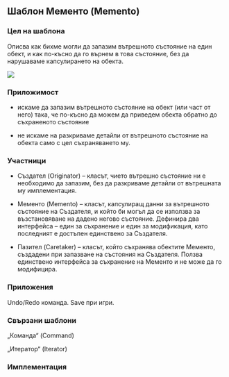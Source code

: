 ## Шаблон Мементо (Memento) ##

### Цел на шаблона ###

Описва как бихме могли да запазим вътрешното състояние на един обект, и как по-късно да го върнем в това състояние, без да нарушаваме капсулирането на обекта.

![](https://github.com/vesheff/Telerik/blob/master/08.High%20Quality%20Code/17.BehavioralPatterns/media/memento.png)

### Приложимост ###

- 	искаме да запазим вътрешното състояние на обект (или част от него) така, че по-късно да можем да приведем обекта обратно до съхраненото състояние 

- 	не искаме на разкриваме детайли от вътрешното състояние на обекта само с цел съхраняването му.

### Участници ###

- Създател (Originator) – класът, чието вътрешно състояние ни е необходимо да запазим, без да разкриваме детайли от вътрешната му имплементация.

- Мементо (Memento) – класът, капсулиращ данни за вътрешното състояние на Създателя, и който би могъл да се използва за възстановяване на дадено негово състояние. Дефинира два интерфейса – един за съхранение и един за модификация, като последният е достъпен единствено за Създателя.

- Пазител (Caretaker) – класът, който съхранява обектите Мементо, създадени при запазване на състояния на Създателя. Ползва единствено интерфейса за съхранение на Мементо и не може да го модифицира.

### Приложения ###
Undo/Redo команда.
Save при игри.

### Свързани шаблони ###
„Команда“ (Command)

„Итератор“ (Iterator) 

### Имплементация ###

```c#
    
```